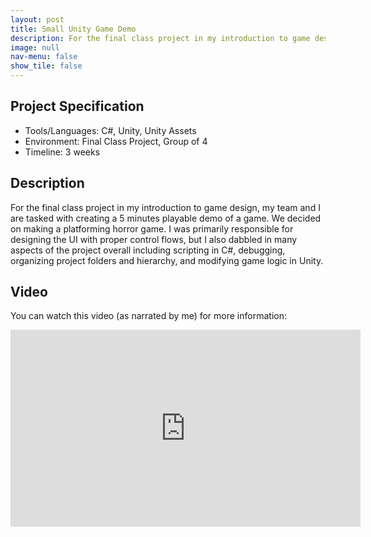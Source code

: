```yaml
---
layout: post
title: Small Unity Game Demo
description: For the final class project in my introduction to game design, my team and I are tasked with creating a 5 minutes playable demo of a game. We decided on making a platforming horror game.
image: null
nav-menu: false
show_tile: false
---
```


## Project Specification
<ul>
  <li>Tools/Languages: C#, Unity, Unity Assets</li>
  <li>Environment: Final Class Project, Group of 4</li>
  <li>Timeline: 3 weeks</li>
</ul>

## Description

For the final class project in my introduction to game design, my team and I are tasked with creating a 5 minutes playable demo of a game. We decided on making a platforming horror game. I was primarily responsible for designing the UI with proper control flows, but I also dabbled in many aspects of the project overall including scripting in C#, debugging, organizing project folders and hierarchy, and modifying game logic in Unity.

## Video

You can watch this video (as narrated by me) for more information:

<iframe width="560" height="315" src="https://www.youtube.com/embed/YAU-B1SPKaA" title="YouTube video player" frameborder="0" allow="accelerometer; autoplay; clipboard-write; encrypted-media; gyroscope; picture-in-picture; web-share" allowfullscreen></iframe>
